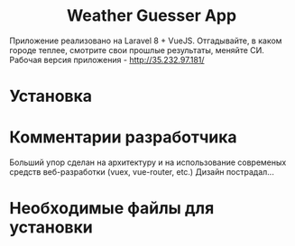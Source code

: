 <h1 align="center">Weather Guesser App</h1>

Приложение реализовано на Laravel 8 + VueJS. 
Отгадывайте, в каком городе теплее, смотрите свои прошлые результаты, меняйте СИ. 
Рабочая версия приложения - http://35.232.97.181/

# Установка
# Комментарии разработчика
Больший упор сделан на архитектуру и на использование современых средств веб-разработки (vuex, vue-router, etc.)
Дизайн пострадал...
# Необходимые файлы для установки

